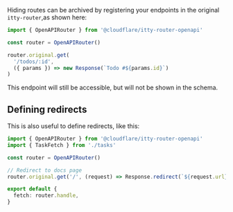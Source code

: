 Hiding routes can be archived by registering your endpoints in the original `itty-router`,as shown here:

```ts
import { OpenAPIRouter } from '@cloudflare/itty-router-openapi'

const router = OpenAPIRouter()

router.original.get(
  '/todos/:id',
  ({ params }) => new Response(`Todo #${params.id}`)
)
```

This endpoint will still be accessible, but will not be shown in the schema.

## Defining redirects

This is also useful to define redirects, like this:

```ts
import { OpenAPIRouter } from '@cloudflare/itty-router-openapi'
import { TaskFetch } from './tasks'

const router = OpenAPIRouter()

// Redirect to docs page
router.original.get('/', (request) => Response.redirect(`${request.url}docs`, 302))

export default {
  fetch: router.handle,
}
```
